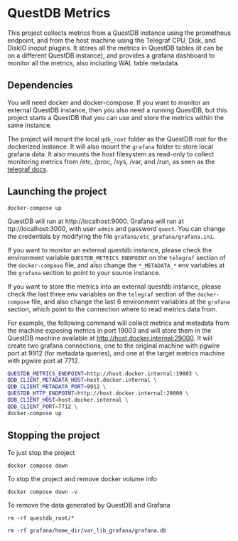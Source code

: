 # QuestDB Metrics

This project collects metrics from a QuestDB instance using the prometheus endpoint, and from the host machine using
the Telegraf CPU, Disk, and DiskIO inoput plugins. It stores all the metrics in QuestDB tables (it can be on a
different QuestDB instance), and provides a grafana dashboard to monitor all the metrics, also including WAL table
metadata.

## Dependencies

You will need docker and docker-compose. If you want to monitor an external QuestDB instance, then you also need
a running QuestDB, but this project starts a QuestDB that you can use and store the metrics within the same instance.

The project will mount the local `qdb_root` folder as the QuestDB root for the dockerized instance. It will also mount
the `grafana` folder to store local grafana data. It also mounts the host filesystem as read-only to collect monitoring
metrics from /etc, /proc, /sys, /var, and /run, as seen as the [telegraf docs](https://github.com/influxdata/telegraf/blob/master/docs/FAQ.md#q-how-can-i-monitor-the-docker-engine-host-from-within-a-container).

## Launching the project

`docker-compose up`

QuestDB will run at http://localhost:9000. Grafana will run at ttp://localhost:3000, with user `admin` and password
`quest`. You can change the credentials by modifying the file `grafana/etc_grafana/grafana.ini`.

If you want to monitor an external questdb instance, please check the environment variable `QUESTDB_METRICS_ENDPOINT` on
 the `telegraf` section of the `docker-compose` file, and also change the `*_METADATA_*` env variables at the `grafana`
 section to point to your source instance.

 If you want to store the metrics into an external questdb instance, please check the last three env variables on the
 `telegraf` section of the `docker-compose` file, and also change the last 6 environment variables at the `grafana`
 section, which point to the connection where to read metrics data from.

For example, the following command will collect metrics and metadata from the machine exposing metrics in port 19003 and
will store them in the QuestDB machine available at http://host.docker.internal:29000. It will create two grafana
connections, one to the original machine with pgwire port at 9912 (for metadata queries), and one at the target metrics
machine with pgwire port at 7712.

```bash
QUESTDB_METRICS_ENDPOINT=http://host.docker.internal:19003 \
QDB_CLIENT_METADATA_HOST=host.docker.internal \
QDB_CLIENT_METADATA_PORT=9912 \
QUESTDB_HTTP_ENDPOINT=http://host.docker.internal:29000 \
QDB_CLIENT_HOST=host.docker.internal \
QDB_CLIENT_PORT=7712 \
docker-compose up
```

## Stopping the project

To just stop the project

`docker compose down`

To stop the project and remove docker volume info

`docker compose down -v`

To remove the data generated by QuestDB and Grafana

`rm -rf questdb_root/*`

`rm -rf grafana/home_dir/var_lib_grafana/grafana.db`


